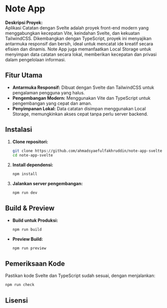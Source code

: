 # Note App

**Deskripsi Proyek:**  
Aplikasi Catatan dengan Svelte adalah proyek front-end modern yang menggabungkan kecepatan Vite, keindahan Svelte, dan kekuatan TailwindCSS. Dikembangkan dengan TypeScript, proyek ini menyajikan antarmuka responsif dan bersih, ideal untuk mencatat ide kreatif secara efisien dan dinamis. Note App juga memanfaatkan Local Storage untuk menyimpan data catatan secara lokal, memberikan kecepatan dan privasi dalam pengelolaan informasi.

## Fitur Utama

- **Antarmuka Responsif:** Dibuat dengan Svelte dan TailwindCSS untuk pengalaman pengguna yang halus.
- **Pengembangan Modern:** Menggunakan Vite dan TypeScript untuk pengembangan yang cepat dan aman.
- **Penyimpanan Lokal:** Data catatan disimpan menggunakan Local Storage, memungkinkan akses cepat tanpa perlu server backend.

## Instalasi

1. **Clone repositori:**

   ```bash
   git clone https://github.com/ahmadsyaefulfakhruddin/note-app-svelte
   cd note-app-svelte
   ```

2. **Install dependensi:**
   ```bash
   npm install
   ```
3. **Jalankan server pengembangan:**
   ```bash
   npm run dev
   ```

## Build & Preview

- **Build untuk Produksi:**
  ```bash
  npm run build
  ```
- **Preview Build:**
  ```bash
  npm run preview
  ```

## Pemeriksaan Kode

Pastikan kode Svelte dan TypeScript sudah sesuai, dengan menjalankan:

```bash
npm run check
```

## Lisensi
